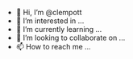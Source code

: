 - 👋 Hi, I’m @clempott
- 👀 I’m interested in ...
- 🌱 I’m currently learning ...
- 💞️ I’m looking to collaborate on ...
- 📫 How to reach me ...

<!---
clempott/clempott is a ✨ special ✨ repository because its `README.md` (this file) appears on your GitHub profile.
You can click the Preview link to take a look at your changes.
--->
